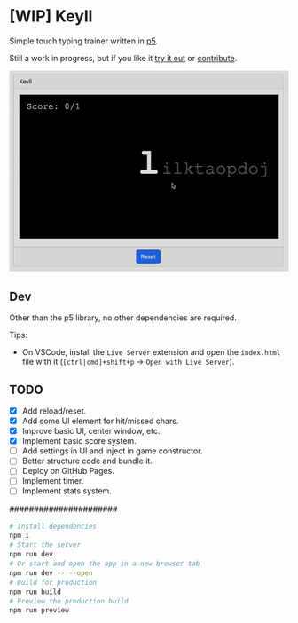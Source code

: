 # [WIP] Keyll

Simple touch typing trainer written in [p5](https://p5js.org/).

Still a work in progress, but if you like it [try it out](https://alainrk.github.io/keyll/) or [contribute](https://github.com/alainrk/keyll/pulls).

<p align="center">
  <img src='assets/demo.gif' width='600'>
</p>

## Dev

Other than the p5 library, no other dependencies are required.

Tips:

- On VSCode, install the `Live Server` extension and open the `index.html` file with it (`[ctrl|cmd]+shift+p` -> `Open with Live Server`).

## TODO

- [x] Add reload/reset.
- [x] Add some UI element for hit/missed chars.
- [x] Improve basic UI, center window, etc.
- [x] Implement basic score system.
- [ ] Add settings in UI and inject in game constructor.
- [ ] Better structure code and bundle it.
- [ ] Deploy on GitHub Pages.
- [ ] Implement timer.
- [ ] Implement stats system.

######################

```bash
# Install dependencies
npm i
# Start the server
npm run dev
# Or start and open the app in a new browser tab
npm run dev -- --open
# Build for production
npm run build
# Preview the production build
npm run preview
```
